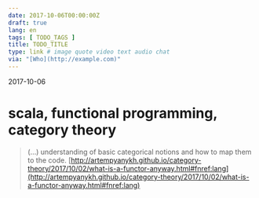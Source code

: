 ```yaml
---
date: 2017-10-06T00:00:00Z
draft: true
lang: en
tags: [ TODO_TAGS ]
title: TODO_TITLE
type: link # image quote video text audio chat
via: "[Who](http://example.com)"
---
```



2017-10-06
# scala, functional programming, category theory

> (…) understanding of basic categorical notions and how to map them to the code.
[http://artempyanykh.github.io/category-theory/2017/10/02/what-is-a-functor-anyway.html#fnref:lang](http://artempyanykh.github.io/category-theory/2017/10/02/what-is-a-functor-anyway.html#fnref:lang)

